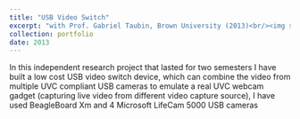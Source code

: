 ```yaml
---
title: "USB Video Switch"
excerpt: "with Prof. Gabriel Taubin, Brown University (2013)<br/><img src='/images/usb_video_switch.png'>"
collection: portfolio
date: 2013
---
```


 In this independent research project that lasted for two semesters I have built a low cost USB video switch device, which can combine the video from multiple UVC compliant USB cameras to emulate a real UVC webcam gadget (capturing live video from different video capture source), I have used BeagleBoard Xm and 4 Microsoft LifeCam 5000 USB cameras
